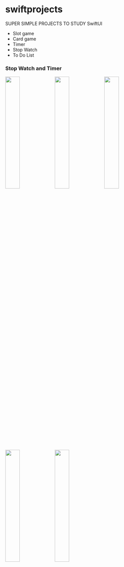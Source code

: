 # swiftprojects

SUPER SIMPLE PROJECTS TO STUDY SwiftUI
- Slot game
- Card game
- Timer
- Stop Watch
- To Do List

### Stop Watch and Timer
<div style="inline-block">
<img src=“https://user-images.githubusercontent.com/75126613/132861725-639346be-811b-41f1-975f-44a618a6cbf1.png" width="30%">
<img src=“https://user-images.githubusercontent.com/75126613/132861744-8c5b0be6-df11-41b9-8774-780470306649.png" width="30%">
<img src=“https://user-images.githubusercontent.com/75126613/132861749-1e1a7f27-d21c-4040-bbd1-fefffe651963.png" width="30%">
</div>
                                                                                                                                         
<div style=“inline-block”>
<img src=“https://user-images.githubusercontent.com/75126613/132861754-4f9327b9-c8c5-4d13-a8b6-d0bda64bfc90.png" width="30%" height="30%">
<img src=“https://user-images.githubusercontent.com/75126613/132861757-ea653ca0-57e1-4bb2-aa44-028ffae54794.png" width="30%" height="30%">
</div>
